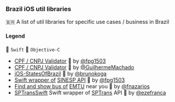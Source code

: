 ### Brazil iOS util libraries

🇧🇷 A list of util libraries for specific use cases / business in Brazil 

#### Legend

🔸 ```Swift```
🔹 ```Objective-C```

 * [CPF / CNPJ  Validator](https://github.com/fpg1503/CPF-CNPJ-Validator) 🔸 by [@fpg1503](https://github.com/fpg1503)  
 * [CPF / CNPJ  Validator](https://github.com/GuilhermeMachado/Validador_CPF_CNPJ) 🔹 by [@GuilhermeMachado](https://github.com/GuilhermeMachado)  
 * [iOS-StatesOfBrazil](https://github.com/brunokoga/iOS-StatesOfBrazil) 🔹 by [@brunokoga](https://github.com/brunokoga)
 * [Swift wrapper of](https://github.com/fpg1503/sinesp-swift) [SINESP API](https://www.sinesp.gov.br) 🔸 by [@fpg1503](https://github.com/fpg1503)
 * [Find and show bus of](https://github.com/fnazarios/busao-emtu) [EMTU](https://en.wikipedia.org/wiki/Empresa_Metropolitana_de_Transportes_Urbanos_de_São_Paulo) near you 🔷 by [@fnazarios](https://github.com/fnazarios)
 * [SPTransSwift](https://github.com/ezefranca/SPTransSwift) Swift wrapper of [SPTrans](https://en.wikipedia.org/wiki/SPTrans) API 🔸 by [@ezefranca](https://github.com/ezefranca)
  <br/> <br/>

